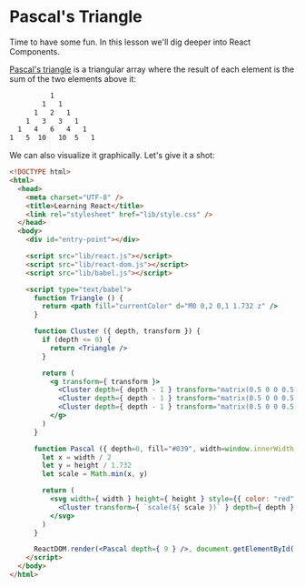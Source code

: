# Pascal's Triangle

Time to have some fun. In this lesson we'll dig deeper into React Components.

[Pascal's triangle](https://en.wikipedia.org/wiki/Pascal%27s_triangle) is a
triangular array where the result of each element is the sum of the two elements
above it:

```html
          1
        1   1
      1   2   1
    1   3   3   1
  1   4   6   4   1
1   5  10   10  5   1
```

We can also visualize it graphically. Let's give it a shot:

```html
<!DOCTYPE html>
<html>
  <head>
    <meta charset="UTF-8" />
    <title>Learning React</title>
    <link rel="stylesheet" href="lib/style.css" />
  </head>
  <body>
    <div id="entry-point"></div>

    <script src="lib/react.js"></script>
    <script src="lib/react-dom.js"></script>
    <script src="lib/babel.js"></script>

    <script type="text/babel">
      function Triangle () {
        return <path fill="currentColor" d="M0 0,2 0,1 1.732 z" />
      }

      function Cluster ({ depth, transform }) {
        if (depth <= 0) {
          return <Triangle />
        }

        return (
          <g transform={ transform }>
            <Cluster depth={ depth - 1 } transform="matrix(0.5 0 0 0.5  0  0)" />
            <Cluster depth={ depth - 1 } transform="matrix(0.5 0 0 0.5  1  0)" />
            <Cluster depth={ depth - 1 } transform="matrix(0.5 0 0 0.5 0.5 0.866)" />
          </g>
        )
      }

      function Pascal ({ depth=0, fill="#039", width=window.innerWidth, height=window.innerHeight }) {
        let x = width / 2
        let y = height / 1.732
        let scale = Math.min(x, y)

        return (
          <svg width={ width } height={ height } style={{ color: "red" }}>
            <Cluster transform={ `scale(${ scale })` } depth={ depth } fill={ fill } />
          </svg>
        )
      }

      ReactDOM.render(<Pascal depth={ 9 } />, document.getElementById('entry-point'))
    </script>
  </body>
</html>
```
